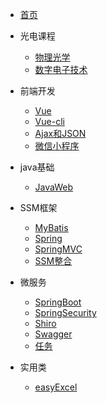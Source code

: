 - [首页]()
- 光电课程
  
  - [物理光学](blog/物理光学.md)
  - [数字电子技术](blog/数电.md)
- 前端开发
  - [Vue](blog/Vue.md)
  - [Vue-cli](blog/Vue-cli.md)
  - [Ajax和JSON](blog/Ajax和JSON.md)
  - [微信小程序](blog/小程序开发.md)
- java基础
  - [JavaWeb](blog/javaweb.md)
- SSM框架
  
  - [MyBatis](blog/mybatis.md)
  - [Spring](blog/Spring.md)
  - [SpringMVC](blog/SpringMVC.md)
  - [SSM整合](blog/SSM.md)
- 微服务
  
  - [SpringBoot](blog/SpringBoot.md)
  - [SpringSecurity](blog/SpringSecurity.md)
  - [Shiro](blog/Shiro.md)
  - [Swagger](blog/Swagger.md)
  - [任务](blog/任务.md)


- 实用类
  
  - [easyExcel](blog/POI和easyExcel.md)
  





  

